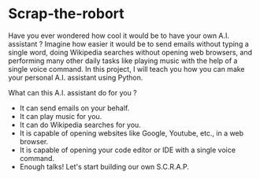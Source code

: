 # Scrap-the-robort

Have you ever wondered how cool it would be to have your own A.I. assistant ?
Imagine how easier it would be to send emails without typing a single word, doing Wikipedia searches without opening web browsers,
and performing many other daily tasks like playing music with the help of a single voice command.
In this project, I will teach you how you can make your personal A.I. assistant using Python. 

What can this A.I. assistant do for you ?

- It can send emails on your behalf.
- It can play music for you.
- It can do Wikipedia searches for you.
- It is capable of opening websites like Google, Youtube, etc., in a web browser.
- It is capable of opening your code editor or IDE with a single voice command.
- Enough talks! Let's start building our own S.C.R.A.P.
